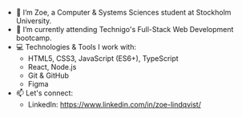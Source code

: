 - 👋 I’m Zoe, a Computer & Systems Sciences student at Stockholm University.
- 🌱 I’m currently attending Technigo's Full-Stack Web Development bootcamp. 
- 💻 Technologies & Tools I work with:
  - HTML5, CSS3, JavaScript (ES6+), TypeScript
  - React, Node.js
  - Git & GitHub
  - Figma
- 📫 Let's connect: 
  - LinkedIn: https://www.linkedin.com/in/zoe-lindqvist/


<!---
zoe-lindqvist/zoe-lindqvist is a ✨ special ✨ repository because its `README.md` (this file) appears on your GitHub profile.
You can click the Preview link to take a look at your changes.
--->
